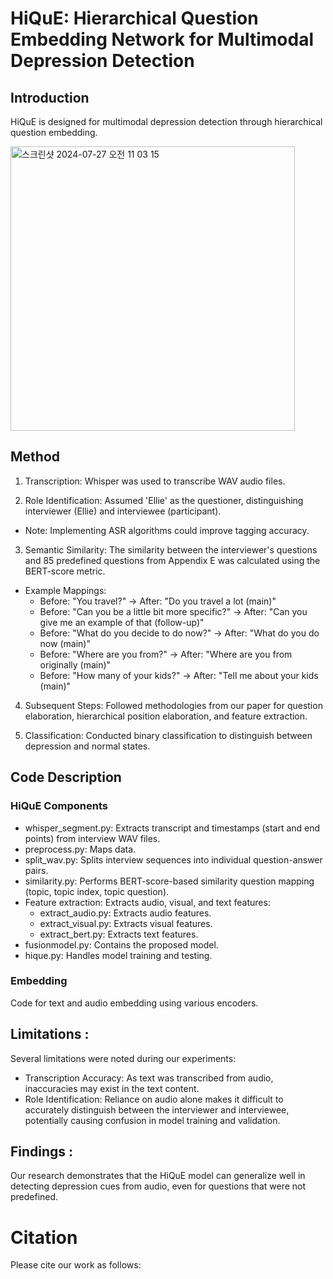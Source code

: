 # HiQuE: Hierarchical Question Embedding Network for Multimodal Depression Detection



## Introduction 

HiQuE is designed for multimodal depression detection through hierarchical question embedding.

<img width="455" alt="스크린샷 2024-07-27 오전 11 03 15" src="https://github.com/user-attachments/assets/12ea6f4c-3fd4-4064-be01-453f16a82ad1">

## Method

1. Transcription: Whisper was used to transcribe WAV audio files.

2. Role Identification: Assumed 'Ellie' as the questioner, distinguishing interviewer (Ellie) and interviewee (participant).

  - Note: Implementing ASR algorithms could improve tagging accuracy.

3. Semantic Similarity: The similarity between the interviewer's questions and 85 predefined questions from Appendix E was calculated using the BERT-score metric.

  - Example Mappings:
    - Before: "You travel?" -> After: "Do you travel a lot (main)"
    - Before: "Can you be a little bit more specific?" -> After: "Can you give me an example of that (follow-up)"
    - Before: "What do you decide to do now?" -> After: "What do you do now (main)"
    - Before: "Where are you from?" -> After: "Where are you from originally (main)"
    - Before: "How many of your kids?" -> After: "Tell me about your kids (main)"
    
4. Subsequent Steps: Followed methodologies from our paper for question elaboration, hierarchical position elaboration, and feature extraction.

5. Classification: Conducted binary classification to distinguish between depression and normal states.

## Code Description

### HiQuE Components

- whisper_segment.py: Extracts transcript and timestamps (start and end points) from interview WAV files.
- preprocess.py: Maps data.
- split_wav.py: Splits interview sequences into individual question-answer pairs.
- similarity.py: Performs BERT-score-based similarity question mapping (topic, topic index, topic question).
- Feature extraction: Extracts audio, visual, and text features:
  - extract_audio.py: Extracts audio features.
  - extract_visual.py: Extracts visual features.
  - extract_bert.py: Extracts text features.
- fusionmodel.py: Contains the proposed model.
- hique.py: Handles model training and testing.

### Embedding 

Code for text and audio embedding using various encoders.


## Limitations : 
Several limitations were noted during our experiments:

- Transcription Accuracy: As text was transcribed from audio, inaccuracies may exist in the text content.
- Role Identification: Reliance on audio alone makes it difficult to accurately distinguish between the interviewer and interviewee, potentially causing confusion in model training and validation.

## Findings : 
Our research demonstrates that the HiQuE model can generalize well in detecting depression cues from audio, even for questions that were not predefined.


# Citation 
Please cite our work as follows:

